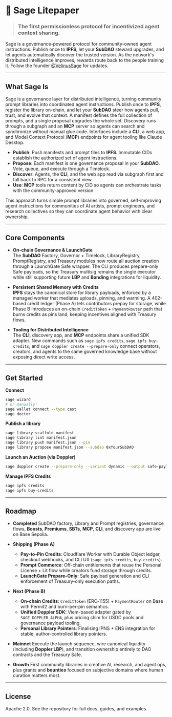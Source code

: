 # 📜 Sage Litepaper

> ### The first permissionless protocol for incentivized agent context sharing.

Sage is a governance-powered protocol for community-owned agent instructions. Publish once to **IPFS**, let your **SubDAO** steward upgrades, and let agents automatically discover the trusted version. As the network's distributed intelligence improves, rewards route back to the people training it. Follow the founder [@VelinusSage](https://x.com/VelinusSage) for updates.

---

## What Sage Is

Sage is a governance layer for distributed intelligence, turning community prompt libraries into coordinated agent instructions. Publish once to **IPFS**, register the library on-chain, and let your **SubDAO** steer how agents pull, trust, and evolve that context. A manifest defines the full collection of prompts, and a single proposal upgrades the whole set. Discovery runs through a subgraph and an **MCP** server so agents can search and synchronize without manual glue code. Interfaces include a **CLI**, a web app, and Model Context Protocol (**MCP**) endpoints for agent tooling like Claude Desktop.

-   **Publish**: Push manifests and prompt files to **IPFS**. Immutable CIDs establish the authorized set of agent instructions.
-   **Propose**: Each manifest is one governance proposal in your **SubDAO**. Vote, queue, and execute through a Timelock.
-   **Discover**: Agents, the **CLI**, and the web app read via subgraph first and fall back to RPC for a consistent view.
-   **Use**: **MCP** tools return content by CID so agents can orchestrate tasks with the community-approved version.

This approach turns simple prompt libraries into governed, self-improving agent instructions for communities of AI artists, prompt engineers, and research collectives so they can coordinate agent behavior with clear ownership.

---

## Core Components

-   **On-chain Governance & LaunchGate**  
    The **SubDAO** Factory, Governor + Timelock, LibraryRegistry, PromptRegistry, and Treasury modules now route all auction creation through a LaunchGate Safe wrapper. The CLI produces prepare-only Safe payloads, so the Treasury multisig remains the single executor while still supporting future **LBP** and **Bonding** integrations for liquidity.

-   **Persistent Shared Memory with Credits**  
    **IPFS** stays the canonical store for library payloads, enforced by a managed worker that mediates uploads, pinning, and warming. A 402-based credit ledger (Phase A) lets contributors prepay for storage, while Phase B introduces an on-chain `CreditToken` + `PaymentRouter` path that burns credits as pins land, keeping incentives aligned with Treasury flows.

-   **Tooling for Distributed Intelligence**  
    The **CLI**, discovery app, and **MCP** endpoints share a unified SDK adapter. New commands such as `sage ipfs credits`, `sage ipfs buy-credits`, and `sage doppler create --prepare-only` connect operators, creators, and agents to the same governed knowledge base without exposing direct write access.

---

## Get Started

**Connect**
```bash
sage wizard
# or manually:
sage wallet connect --type cast
sage doctor
```

**Publish a library**

```bash
sage library scaffold-manifest
sage library lint manifest.json
sage library push manifest.json --pin
sage library propose manifest.json --subdao 0xYourSubDAO
```

**Launch an Auction (via Doppler)**

```bash
sage doppler create --prepare-only --variant dynamic --output safe-payload.json
```

**Manage IPFS Credits**

```bash
sage ipfs credits
sage ipfs buy-credits
```

---

## Roadmap

*   **Completed**
    SubDAO factory, Library and Prompt registries, governance flows, **Boosts**, **Premiums**, **SBTs**, **MCP**, **CLI**, and discovery app are live on Base Sepolia.

*   **Shipping (Phase A)**
    - **Pay-to-Pin Credits**: Cloudflare Worker with Durable Object ledger, checkout webhooks, and CLI UX (`sage ipfs credits`, `buy-credits`).
    - **Prompt Commerce**: Off-chain entitlements that reuse the Personal License + Lit flow while creators fund storage through credits.
    - **LaunchGate Prepare-Only**: Safe payload generation and CLI enforcement of Treasury-only execution paths.

*   **Next (Phase B)**
    - **On-chain Credits**: `CreditToken` (ERC‑1155) + `PaymentRouter` on Base with Permit2 and burn-per-pin semantics.
    - **Unified Doppler SDK**: Viem-based adapter gated by `SAGE_DOPPLER_ALPHA`, plus pricing shim for USDC pools and governance payload tooling.
    - **Personal Library Pointers**: Finalising IPNS + ENS integration for stable, author-controlled library pointers.

*   **Mainnet**
    Execute the launch sequence, wire canonical liquidity (including **Doppler LBP**), and transition ownership entirely to DAO contracts and the Treasury Safe.

*   **Growth**
    First community libraries in creative AI, research, and agent ops, plus grants and **bounties** focused on subjective domains where human curation matters most.

---

## License

Apache 2.0. See the repository for full docs, guides, and examples.
